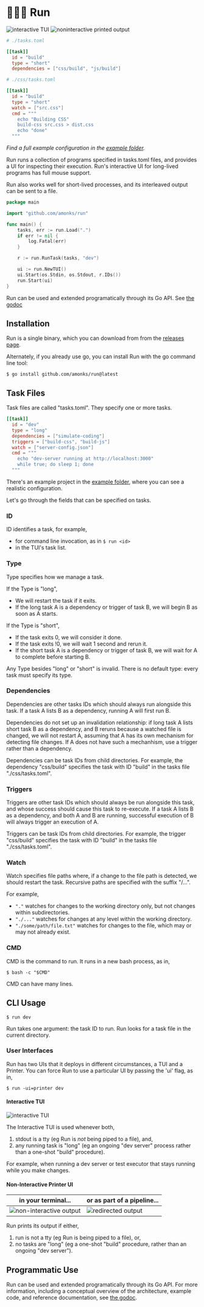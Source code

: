 # 🏃🏽‍♀️ Run

<img alt="interactive TUI" src="https://github.com/amonks/run/blob/main/screenshots/tui.gif?raw=true" />

<img alt="noninteractive printed output" src="https://github.com/amonks/run/blob/main/screenshots/printer.gif?raw=true" />

```toml
# ./tasks.toml

[[task]]
  id = "build"
  type = "short"
  dependencies = ["css/build", "js/build"]
```

```toml
# ./css/tasks.toml

[[task]]
  id = "build"
  type = "short"
  watch = ["src.css"]
  cmd = """
    echo "Building CSS"
    build-css src.css > dist.css
    echo "done"
  """
```

_Find a full example configuration in the [example folder](https://github.com/amonks/run/tree/amonks/table/example)._

Run runs a collection of programs specified in tasks.toml files, and
provides a UI for inspecting their execution. Run's interactive UI for
long-lived programs has full mouse support.

Run also works well for short-lived processes, and its interleaved output
can be sent to a file.

```go
package main

import "github.com/amonks/run"

func main() {
	tasks, err := run.Load(".")
	if err != nil {
		log.Fatal(err)
	}

	r := run.RunTask(tasks, "dev")

	ui := run.NewTUI()
	ui.Start(os.Stdin, os.Stdout, r.IDs())
	run.Start(ui)
}
```

Run can be used and extended programatically through its Go API. See [the
godoc][godoc]

[godoc]: https://amonks.github.io/run

## Installation

Run is a single binary, which you can download from from the [releases
page][releases].

Alternately, if you already use go, you can install Run with the go command
line tool:

    $ go install github.com/amonks/run@latest

[releases]: https://github.com/amonks/run/releases

## Task Files

Task files are called "tasks.toml". They specify one or more tasks.

```toml
[[task]]
  id = "dev"
  type = "long"
  dependencies = ["simulate-coding"]
  triggers = ["build-css", "build-js"]
  watch = ["server-config.json"]
  cmd = """
    echo "dev-server running at http://localhost:3000"
    while true; do sleep 1; done
  """
```

There's an example project in the [example folder][example], where you can see
a realistic configuration.

[example]: https://github.com/amonks/run/tree/amonks/table/example

Let's go through the fields that can be specified on tasks.

### ID

ID identifies a task, for example,

- for command line invocation, as in `$ run <id>`
- in the TUI's task list.

### Type

Type specifies how we manage a task.

If the Type is "long",

- We will restart the task if it exits.
- If the long task A is a dependency or trigger of task B, we will begin B as
  soon as A starts.

If the Type is "short",

- If the task exits 0, we will consider it done.
- If the task exits !0, we will wait 1 second and rerun it.
- If the short task A is a dependency or trigger of task B, we will wait for A
  to complete before starting B.

Any Type besides "long" or "short" is invalid. There is no default type: every
task must specify its type.

### Dependencies

Dependencies are other tasks IDs which should always run alongside this task.
If a task A lists B as a dependency, running A will first run B.

Dependencies do not set up an invalidation relationship: if long task A lists
short task B as a dependency, and B reruns because a watched file is changed,
we will not restart A, assuming that A has its own mechanism for detecting file
changes. If A does not have such a mechanhism, use a trigger rather than a
dependency.

Dependencies can be task IDs from child directories. For example, the
dependency "css/build" specifies the task with ID "build" in the tasks file
"./css/tasks.toml".

### Triggers

Triggers are other task IDs which should always be run alongside this task, and
whose success should cause this task to re-execute. If a task A lists B as a
dependency, and both A and B are running, successful execution of B will always
trigger an execution of A.

Triggers can be task IDs from child directories. For example, the trigger
"css/build" specifies the task with ID "build" in the tasks file
"./css/tasks.toml".

### Watch

Watch specifies file paths where, if a change to the file path is detected, we
should restart the task. Recursive paths are specified with the suffix "/...".

For example,

- `"."` watches for changes to the working directory only, but not changes
  within subdirectories.
- `"./..."` watches for changes at any level within the working directory.
- `"./some/path/file.txt"` watches for changes to the file, which may or may
  not already exist.

### CMD

CMD is the command to run. It runs in a new bash process, as in,

    $ bash -c "$CMD"

CMD can have many lines.

## CLI Usage

    $ run dev

Run takes one argument: the task ID to run. Run looks for a task file in
the current directory.

### User Interfaces

Run has two UIs that it deploys in different circumstances, a TUI and a
Printer. You can force Run to use a particular UI by passing the 'ui' flag,
as in,

    $ run -ui=printer dev

#### Interactive TUI

<img alt="interactive TUI" src="https://github.com/amonks/run/blob/main/screenshots/tui.gif?raw=true" />

The Interactive TUI is used whenever both,

1. stdout is a tty (eg Run is _not_ being piped to a file), and,
2. any running task is "long" (eg an ongoing "dev server" process rather than a
   one-shot "build" procedure).

For example, when running a dev server or test executor that stays running
while you make changes.

#### Non-Interactive Printer UI

| in your terminal...                                                                                                 | or as part of a pipeline...                                                                                   |
| ------------------------------------------------------------------------------------------------------------------- | ------------------------------------------------------------------------------------------------------------- |
| <img alt="non-interactive output" src="https://github.com/amonks/run/blob/main/screenshots/printer.gif?raw=true" /> | <img alt="redirected output" src="https://github.com/amonks/run/blob/main/screenshots/nontty.gif?raw=true" /> |

Run prints its output if either,

1. run is not a tty (eg Run is being piped to a file), or,
2. no tasks are "long" (eg a one-shot "build" procedure, rather than an ongoing
   "dev server").

## Programmatic Use

Run can be used and extended programatically through its Go API. For more
information, including a conceptual overview of the architecture, example code,
and reference documentation, see [the godoc][godoc].

[godoc]: https://amonks.github.io/run
